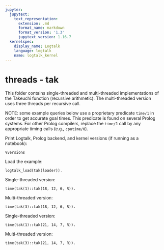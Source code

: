 ```yaml
---
jupyter:
  jupytext:
    text_representation:
      extension: .md
      format_name: markdown
      format_version: '1.3'
      jupytext_version: 1.16.7
  kernelspec:
    display_name: Logtalk
    language: logtalk
    name: logtalk_kernel
---
```


<!--
________________________________________________________________________

This file is part of Logtalk <https://logtalk.org/>  
SPDX-FileCopyrightText: 1998-2025 Paulo Moura <pmoura@logtalk.org>  
SPDX-License-Identifier: Apache-2.0

Licensed under the Apache License, Version 2.0 (the "License");
you may not use this file except in compliance with the License.
You may obtain a copy of the License at

    http://www.apache.org/licenses/LICENSE-2.0

Unless required by applicable law or agreed to in writing, software
distributed under the License is distributed on an "AS IS" BASIS,
WITHOUT WARRANTIES OR CONDITIONS OF ANY KIND, either express or implied.
See the License for the specific language governing permissions and
limitations under the License.
________________________________________________________________________
-->

# threads - tak

This folder contains single-threaded and multi-threaded implementations
of the Takeuchi function (recursive arithmetic). The multi-threaded version
uses three threads per recursive call.

NOTE: some example queries below use a proprietary predicate `time/1` in
order to get accurate goal times. This predicate is found on several Prolog
systems. For other Prolog compilers, replace the `time/1` call by any
appropriate timing calls (e.g., `cputime/0`).

Print Logtalk, Prolog backend, and kernel versions (if running as a notebook):

```logtalk
%versions
```

Load the example:

```logtalk
logtalk_load(tak(loader)).
```

Single-threaded version:

```logtalk
time(tak(1)::tak(18, 12, 6, R)).
```

<!--
% 254,476 inferences, 0.06 CPU in 0.07 seconds (91% CPU, 4241267 Lips)

R = 7.
-->

Multi-threaded version:

```logtalk
time(tak(3)::tak(18, 12, 6, R)).
```

<!--
% 714 inferences, 0.06 CPU in 0.05 seconds (121% CPU, 11900 Lips)

R = 7.
-->

Single-threaded version:

```logtalk
time(tak(1)::tak(21, 14, 7, R)).
```

<!--
% 1,583,068 inferences, 0.52 CPU in 0.61 seconds (86% CPU, 3044362 Lips)

R = 14.
-->

Multi-threaded version:

```logtalk
time(tak(3)::tak(21, 14, 7, R)).
```

<!--
% 106 inferences, 0.48 CPU in 0.38 seconds (127% CPU, 221 Lips)

R = 14.
-->
